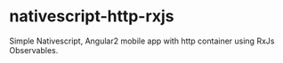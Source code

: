 # nativescript-http-rxjs
Simple Nativescript, Angular2 mobile app with http container using RxJs Observables.

